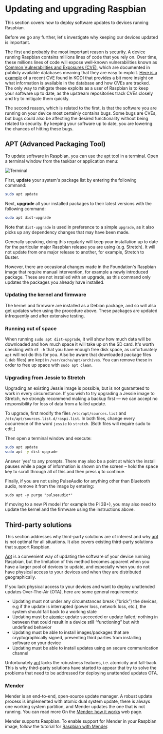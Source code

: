# Updating and upgrading Raspbian

This section covers how to deploy software updates to devices running Raspbian.

Before we go any further, let's investigate why keeping our devices updated is important.

The first and probably the most important reason is security. A device running Raspbian contains millions lines of code that you rely on. Over time, these millions lines of code will expose well-known vulnerabilities known as [Common Vulnerabilities and Exposures (CVE)](https://cve.mitre.org/index.html), which are documented in publicly available databases meaning that they are easy to exploit. [Here is a example](https://cve.mitre.org/cgi-bin/cvename.cgi?name=CVE-2018-8831) of a recent CVE found in KODI that provides a bit more insight on what information is available in the database and how CVEs are tracked. The only way to mitigate these exploits as a user of Raspbian is to keep your software up to date, as the upstream repositories track CVEs closely and try to mitigate them quickly.

The second reason, which is related to the first, is that the software you are running on your device most certainly contains bugs. Some bugs are CVEs, but bugs could also be affecting the desired functionality without being related to security. By keeping your software up to date, you are lowering the chances of hitting these bugs.

## APT (Advanced Packaging Tool)

To update software in Raspbian, you can use the [apt](../linux/software/apt.md) tool in a terminal. Open a terminal window from the taskbar or application menu:

![Terminal](../usage/terminal/images/terminal.png)

First, **update** your system's package list by entering the following command:

```bash
sudo apt update
```

Next, **upgrade** all your installed packages to their latest versions with the following command:

```bash
sudo apt dist-upgrade
```

Note that `dist-upgrade` is used in preference to a simple `upgrade`, as it also picks up any dependency changes that may have been made. 

Generally speaking, doing this regularly will keep your installation up to date for the particular major Raspbian release you are using (e.g. Stretch). It will not update from one major release to another, for example, Stretch to Buster.

However, there are occasional changes made in the Foundation's Raspbian image that require manual intervention, for example a newly introduced package. These are not installed with an upgrade, as this command only updates the packages you already have installed.

### Updating the kernel and firmware

The kernel and firmware are installed as a Debian package, and so will also get updates when using the procedure above. These packages are updated infrequently and after extensive testing.

### Running out of space

When running `sudo apt dist-upgrade`, it will show how much data will be downloaded and how much space it will take up on the SD card. It's worth checking with `df -h` that you have enough free disk space, as unfortunately `apt` will not do this for you. Also be aware that downloaded package files (`.deb` files) are kept in `/var/cache/apt/archives`. You can remove these in order to free up space with `sudo apt clean`.

### Upgrading from Jessie to Stretch

Upgrading an existing Jessie image is possible, but is not guaranteed to work in every circumstance. If you wish to try upgrading a Jessie image to Stretch, we strongly recommend making a backup first — we can accept no responsibility for loss of data from a failed update.

To upgrade, first modify the files `/etc/apt/sources.list` and `/etc/apt/sources.list.d/raspi.list`. In both files, change every occurrence of the word `jessie` to `stretch`. (Both files will require sudo to edit.)

Then open a terminal window and execute:

```bash
sudo apt update
sudo apt -y dist-upgrade
```
Answer 'yes' to any prompts. There may also be a point at which the install pauses while a page of information is shown on the screen – hold the <kbd>space</kbd> key to scroll through all of this and then press <kbd>q</kbd> to continue.

Finally, if you are not using PulseAudio for anything other than Bluetooth audio, remove it from the image by entering:

```
sudo apt -y purge "pulseaudio*"
```

If moving to a new Pi model (for example the Pi 3B+), you may also need to update the kernel and the firmware using the instructions above.

## Third-party solutions

This section addresses why third-party solutions are of interest and why [apt](../linux/software/apt.md) is not optimal for all situations. It also covers existing third-party solutions that support Raspbian.

[Apt](../linux/software/apt.md) is a convenient way of updating the software of your device running Raspbian, but the limitation of this method becomes apparent when you have a larger pool of devices to update, and especially when you do not have physical access to your devices and when they are distributed geographically.

If you lack physical access to your devices and want to deploy unattended updates Over-The-Air (OTA), here are some general requirements:

- Updating must not under any circumstances break (“brick”) the devices, e.g if the update is interrupted (power loss, network loss, etc.), the system should fall back to a working state
- Updating must be [atomic](https://en.wikipedia.org/wiki/Atomicity_%28database_systems%29): update succeeded or update failed; nothing in between that could result in a device still “functioning” but with undefined behavior
- Updating must be able to install images/packages that are cryptographically signed, preventing third parties from installing software on your device
- Updating must be able to install updates using an secure communication channel

Unfortunately [apt](../linux/software/apt.md) lacks the robustness features, i.e. atomicity and fall-back. This is why third-party solutions have started to appear that try to solve the problems that need to be addressed for deploying unattended updates OTA.

### Mender

Mender is an end-to-end, open-source update manager. A robust update process is implemented with atomic dual system update, there is always one working system partition, and Mender updates the one that is not running. You can read more On the [Mender: how it works](https://mender.io/product/how-it-works) web page.

Mender supports Raspbian. To enable support for Mender in your Raspbian image, follow the tutorial for [Raspbian with Mender](https://hub.mender.io/t/raspberry-pi-3-model-b-b-raspbian/140).
